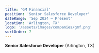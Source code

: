 ```yaml
---
title: 'GM Financial'
position: 'Senior Salesforce Developer'
dateRange: 'Sep 2024 – Present'
location: 'Arlington, TX'
logo: '/assets/images/companies/gmf.png'
sortOrder: 7
---
```


**Senior Salesforce Developer** (Arlington, TX)
